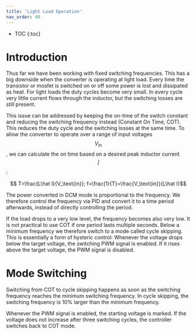```yaml
---
title: 'Light Load Operation'
nav_order: 40
---
```



* TOC
{:toc}

# Introduction
Thus far we have been working with fixed switching frequencies. This has a big downside when the converter is operating at light load. Every time the transistor or mosfet is switched on or off some power is lost and dissipated as heat. For light loads the duty cycles become very small. In every cycle very little current flows through the inductor, but the switching losses are still present. 

This issue can be addressed by keeping the on-time of the switch constant and reducing the switching frequency instead (Constant On Time, COT). This reduces the duty cycle and the switching losses at the same time. To allow the converter to operate over a range of input voltages $$V_\text{in}$$, we can calculate the on time based on a desired peak inductor current $$\hat I$$:

$$ T=\frac{L\hat I}{V_\text{in}}; f=\frac{1}{T}=\frac{V_\text{in}}{L\hat I}$$

The power converted in DCM mode is proportional to the frequency. We therefore control the frequency via PID and convert it to a time period afterwards, instead of directly controlling the period.

If the load drops to a very low level, the frequency becomes also very low. It is not practical to use COT if one period lasts multiple seconds. Below a minimum frequency we therefore switch to a mode called cycle skipping. This is essentially a form of hysteric control: Whenever the voltage drops below the target voltage, the switching PWM signal is enabled. If it rises above the target voltage, the PWM signal is disabled.

# Mode Switching
Switching from COT to cycle skipping happens as soon as the switching frequency reaches the minimum switching frequency. In cycle skipping, the switching frequency is 10% larger than the minimum frequency. 

Whenever the PWM signal is enabled, the starting voltage is marked. If the voltage does not increase after three switching cycles, the controller switches back to COT mode. 